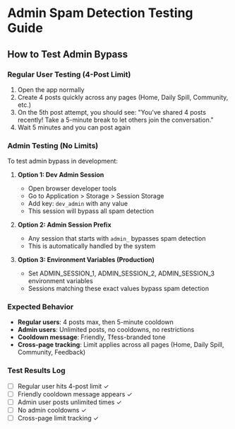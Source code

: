 # Admin Spam Detection Testing Guide

## How to Test Admin Bypass

### Regular User Testing (4-Post Limit)
1. Open the app normally
2. Create 4 posts quickly across any pages (Home, Daily Spill, Community, etc.)
3. On the 5th post attempt, you should see: "You've shared 4 posts recently! Take a 5-minute break to let others join the conversation."
4. Wait 5 minutes and you can post again

### Admin Testing (No Limits)
To test admin bypass in development:

1. **Option 1: Dev Admin Session**
   - Open browser developer tools
   - Go to Application > Storage > Session Storage
   - Add key: `dev_admin` with any value
   - This session will bypass all spam detection

2. **Option 2: Admin Session Prefix**
   - Any session that starts with `admin_` bypasses spam detection
   - This is automatically handled by the system

3. **Option 3: Environment Variables (Production)**
   - Set ADMIN_SESSION_1, ADMIN_SESSION_2, ADMIN_SESSION_3 environment variables
   - Sessions matching these exact values bypass spam detection

### Expected Behavior
- **Regular users**: 4 posts max, then 5-minute cooldown
- **Admin users**: Unlimited posts, no cooldowns, no restrictions
- **Cooldown message**: Friendly, Tfess-branded tone
- **Cross-page tracking**: Limit applies across all pages (Home, Daily Spill, Community, Feedback)

### Test Results Log
- [ ] Regular user hits 4-post limit ✓
- [ ] Friendly cooldown message appears ✓  
- [ ] Admin user posts unlimited times ✓
- [ ] No admin cooldowns ✓
- [ ] Cross-page limit tracking ✓